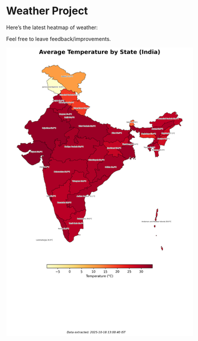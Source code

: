 # Weather Project

Here’s the latest heatmap of weather:

Feel free to leave feedback/improvements.

![India Heatmap](docs/assets/india_heatmap.png?v=F34222)

